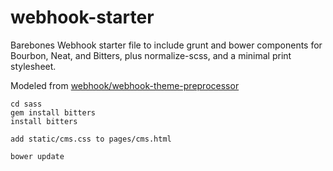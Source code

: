 webhook-starter
===============
Barebones Webhook starter file to include grunt and bower components for Bourbon, Neat, and Bitters, plus normalize-scss, and a minimal print stylesheet.

Modeled from [webhook/webhook-theme-preprocessor](https://github.com/webhook/webhook-theme-preprocessor)

```
cd sass
gem install bitters
install bitters

add static/cms.css to pages/cms.html

```

``` bower update ```
